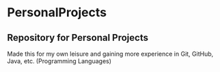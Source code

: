 # PersonalProjects
## Repository for Personal Projects
Made this for my own leisure and gaining more experience in Git, GitHub, Java, etc. (Programming Languages)